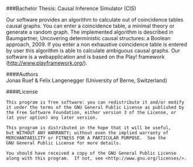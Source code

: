 ###Bachelor Thesis: Causal Inference Simulator (CIS)

Our software provides an algorithm to calculate out of coincidence tables causal graphs. You can enter a coincidence table, a minimal theory or
generate a random graph. The implemented algorithm is described in Baumgartner, Uncovering deterministic causal structures: a Boolean approach, 2009. If you enter
a non exhaustive coincidence table is entered by user this algorithm is able to calculate ambiguous causal graphs. Our software is a webapplication and is based on the Play! 
framework (http://www.playframework.org/). 
 
####Authors  
Jonas Ruef & Felix Langenegger (University of Berne, Switzerland)
 
####License

    This program is free software: you can redistribute it and/or modify
    it under the terms of the GNU General Public License as published by
    the Free Software Foundation, either version 3 of the License, or
    (at your option) any later version.

    This program is distributed in the hope that it will be useful,
    but WITHOUT ANY WARRANTY; without even the implied warranty of
    MERCHANTABILITY or FITNESS FOR A PARTICULAR PURPOSE.  See the
    GNU General Public License for more details.

    You should have received a copy of the GNU General Public License
    along with this program.  If not, see <http://www.gnu.org/licenses/>.